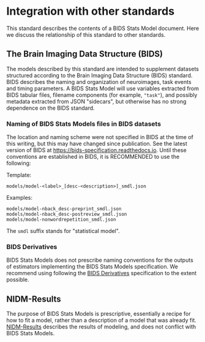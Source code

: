 # Integration with other standards

This standard describes the contents of a BIDS Stats Model document.
Here we discuss the relationship of this standard to other standards.

## The Brain Imaging Data Structure (BIDS)

The models described by this standard are intended to supplement datasets
structured according to the Brain Imaging Data Structure (BIDS) standard.
BIDS describes the naming and organization of neuroimages, task events and
timing parameters.
A BIDS Stats Model will use variables extracted from BIDS tabular files,
filename components (for example, `"task"`), and possibly metadata extracted
from JSON "sidecars", but otherwise has no strong dependence on the BIDS
standard.

### Naming of BIDS Stats Models files in BIDS datasets

The location and naming scheme were not specified in BIDS at the time of this
writing, but this may have changed since publication. See the latest version
of BIDS at https://bids-specification.readthedocs.io.
Until these conventions are established in BIDS, it is RECOMMENDED to use the
following:

Template:
```
models/model-<label>_[desc-<description>]_smdl.json
```

Examples:
```
models/model-nback_desc-preprint_smdl.json
models/model-nback_desc-postreview_smdl.json
models/model-nonwordrepetition_smdl.json
```

The `smdl` suffix stands for "statistical model".

### BIDS Derivatives

BIDS Stats Models does not prescribe naming conventions for the outputs of
estimators implementing the BIDS Stats Models specification.
We recommend using following the [BIDS Derivatives][] specification to the
extent possible.

## NIDM-Results

The purpose of BIDS Stats Models is prescriptive, essentially a recipe for
how to fit a model, rather than a description of a model that was already fit.
[NIDM-Results][] describes the results of modeling, and does not conflict with
BIDS Stats Models.


[BIDS]: https://bids-specification.readthedocs.io/
[BIDS Derivatives]: https://bids-specification.readthedocs.io/en/stable/05-derivatives/01-introduction.html
[NIDM-Results]: http://nidm.nidash.org/specs/nidm-results.html
